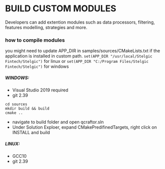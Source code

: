 # BUILD CUSTOM MODULES

Developers can add extention modules such as data processors, filtering, features modelling, strategies and more.

### how to compile modules

you might need to update APP_DIR in samples/sources/CMakeLists.txt if the application is installed in custom path.
`set(APP_DIR "/usr/local/Stelgic Fintech/Stelgic")` for linux or `set(APP_DIR "C:/Program Files/Stelgic Fintech/Stelgic")` for windows

##### WINDOWS: 
- Visual Studio 2019 required
- git 2.39


```
cd sources
mkdir build && build
cmake ..
```

- navigate to build folder and open qcraftor.sln
- Under Solution Exploer, expand CMakePredifinedTargets, right click on INSTALL and build

##### LINUX: 
- GCC10
- git 2.39
